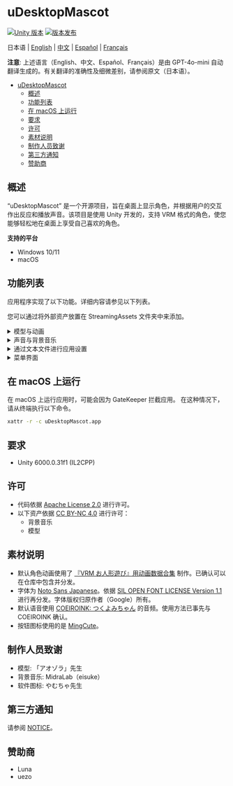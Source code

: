 # uDesktopMascot

[![Unity 版本](https://img.shields.io/badge/Unity-6000.0%2B-blueviolet?logo=unity)](https://unity.com/releases/editor/archive)
[![版本发布](https://img.shields.io/github/release/MidraLab/uDesktopMascot.svg)](https://github.com/MidraLab/uDesktopMascot/releases)

日本语 | [English](README_EN.md) | [中文](README_CN.md) | [Español](README_ES.md) | [Français](README_FR.md)

**注意**: 上述语言（English、中文、Español、Français）是由 GPT-4o-mini 自动翻译生成的。有关翻译的准确性及细微差别，请参阅原文（日本语）。

<!-- TOC -->
* [uDesktopMascot](#udesktopmascot)
  * [概述](#概述)
  * [功能列表](#功能列表)
  * [在 macOS 上运行](#在-macos-上运行)
  * [要求](#要求)
  * [许可](#许可)
  * [素材说明](#素材说明)
  * [制作人员致谢](#制作人员致谢)
  * [第三方通知](#第三方通知)
  * [赞助商](#赞助商)
<!-- TOC -->

## 概述

“uDesktopMascot” 是一个开源项目，旨在桌面上显示角色，并根据用户的交互作出反应和播放声音。该项目是使用 Unity 开发的，支持 VRM 格式的角色，使您能够轻松地在桌面上享受自己喜欢的角色。

**支持的平台**
* Windows 10/11
* macOS

## 功能列表

应用程序实现了以下功能。详细内容请参见以下列表。

您可以通过将外部资产放置在 StreamingAssets 文件夹中来添加。

<details>

<summary>模型与动画</summary>
* 加载并显示放置在 StreamingAssets 中的任意模型文件。
  * 支持 VRM (1.x, 0.x) 格式的模型。
  * 支持 GLB/GLTF 格式的模型（不支持动画）。
  * 支持 FBX 格式的模型（但某些模型可能无法加载纹理，且不支持动画）。
    * 纹理可以通过放置在 StreamingAssets/textures/ 中进行加载。

</details>

<details>

<summary>声音与背景音乐</summary>
* 加载并播放放置在 StreamingAssets/Voice/ 中的音频文件。如果有多个文件，将随机播放。
  * 点击时播放的声音将从 StreamingAssets/Voice/Click/ 中加载音频文件。
* 加载并播放放置在 StreamingAssets/BGM/ 中的音乐文件。如果有多个文件，将随机播放。
* 默认角色语音的添加：
  * 默认语音使用的是 [COEIROINK: つくよみちゃん](https://coeiroink.com/character/audio-character/tsukuyomi-chan) 的声音。
  * 在应用启动、应用退出和点击时播放。

</details>

<details>

<summary>通过文本文件进行应用设置</summary>
可以通过 application_settings.txt 文件更改应用程序设置。

设置文件的结构如下所示：

```txt
[Character]
ModelPath=default.vrm
TexturePaths=test.png
Scale=3
PositionX=0
PositionY=0
PositionZ=0
RotationX=0
RotationY=0
RotationZ=0

[Sound]
VoiceVolume=1
BGMVolume=0.5
SEVolume=1

[Display]
Opacity=1
AlwaysOnTop=True

[Performance]
TargetFrameRate=60
QualityLevel=2
```

</details>

<details>

<summary>菜单界面</summary>

* 可以设置菜单界面的背景图像和背景颜色。
  * 背景图像可以从放置在 StreamingAssets/Menu/ 中的图像文件加载。支持的图像格式如下：
    * PNG
    * JPG (JPEG)
    * BMP
    * GIF（静止图像）
    * TGA
    * TIFF
  * 背景颜色可以指定颜色代码。

</details>

## 在 macOS 上运行

在 macOS 上运行应用时，可能会因为 GateKeeper 拦截应用。
在这种情况下，请从终端执行以下命令。

```sh
xattr -r -c uDesktopMascot.app
```

## 要求
* Unity 6000.0.31f1 (IL2CPP)

## 许可
* 代码依据 [Apache License 2.0](LICENSE) 进行许可。
* 以下资产依据 [CC BY-NC 4.0](https://creativecommons.org/licenses/by-nc/4.0/) 进行许可：
  * 背景音乐
  * 模型

## 素材说明
* 默认角色动画使用了 [『VRM お人形遊び』用动画数据合集](https://fumi2kick.booth.pm/items/1655686) 制作。已确认可以在仓库中包含并分发。
* 字体为 [Noto Sans Japanese](https://fonts.google.com/noto/specimen/Noto+Sans+JP?lang=ja_Jpan)。依据 [SIL OPEN FONT LICENSE Version 1.1](https://fonts.google.com/noto/specimen/Noto+Sans+JP/license?lang=ja_Jpan) 进行再分发。字体版权归原作者（Google）所有。
* 默认语音使用 [COEIROINK: つくよみちゃん](https://coeiroink.com/character/audio-character/tsukuyomi-chan) 的音频。使用方法已事先与 COEIROINK 确认。
* 按钮图标使用的是 [MingCute](https://github.com/MidraLab/MingCute)。

## 制作人员致谢
* 模型: 「アオゾラ」先生
* 背景音乐: MidraLab（eisuke）
* 软件图标: やむちゃ先生

## 第三方通知

请参阅 [NOTICE](./NOTICE.md)。

## 赞助商
- Luna
- uezo